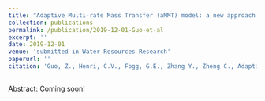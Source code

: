 ```yaml
---
title: "Adaptive Multi-rate Mass Transfer (aMMT) model: a new approach to upscale regional-scale transport under transient flow conditions"
collection: publications
permalink: /publication/2019-12-01-Guo-et-al
excerpt: ''
date: 2019-12-01
venue: 'submitted in Water Resources Research'
paperurl: ''
citation: 'Guo, Z., Henri, C.V., Fogg, G.E., Zhang Y., Zheng C., Adaptive Multi-rate Mass Transfer (aMMT) model: a new approach to upscale regional-scale transport under transient flow conditions, in preparation'
---
```


Abstract: Coming soon!
